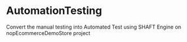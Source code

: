 # AutomationTesting
Convert the manual testing into Automated Test using SHAFT Engine on nopEcommerceDemoStore project
